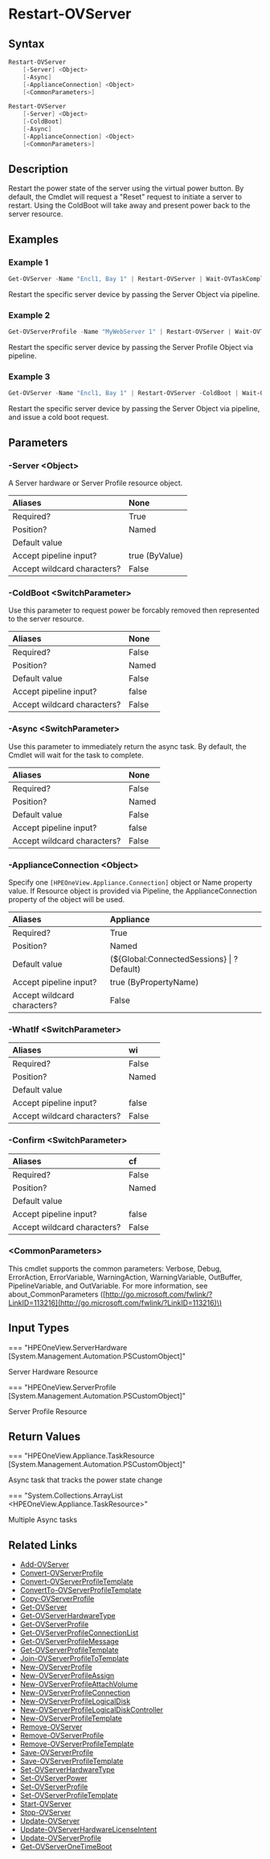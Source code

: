 ﻿---
description: Restart Server Resource.
---

# Restart-OVServer

## Syntax

```powershell
Restart-OVServer
    [-Server] <Object>
    [-Async]
    [-ApplianceConnection] <Object>
    [<CommonParameters>]
```

```powershell
Restart-OVServer
    [-Server] <Object>
    [-ColdBoot]
    [-Async]
    [-ApplianceConnection] <Object>
    [<CommonParameters>]
```

## Description

Restart the power state of the server using the virtual power button.  By default, the Cmdlet will request a "Reset" request to initiate a server to restart.  Using the ColdBoot will take away and present power back to the server resource.

## Examples

###  Example 1 

```powershell
Get-OVServer -Name "Encl1, Bay 1" | Restart-OVServer | Wait-OVTaskComplete
```

Restart the specific server device by passing the Server Object via pipeline.

###  Example 2 

```powershell
Get-OVServerProfile -Name "MyWebServer 1" | Restart-OVServer | Wait-OVTaskComplete
```

Restart the specific server device by passing the Server Profile Object via pipeline.

###  Example 3 

```powershell
Get-OVServer -Name "Encl1, Bay 1" | Restart-OVServer -ColdBoot | Wait-OVTaskComplete
```

Restart the specific server device by passing the Server Object via pipeline, and issue a cold boot request.

## Parameters

### -Server &lt;Object&gt;

A Server hardware or Server Profile resource object.

| Aliases | None |
| :--- | :--- |
| Required? | True |
| Position? | Named |
| Default value |  |
| Accept pipeline input? | true (ByValue) |
| Accept wildcard characters? | False |

### -ColdBoot &lt;SwitchParameter&gt;

Use this parameter to request power be forcably removed then represented to the server resource.

| Aliases | None |
| :--- | :--- |
| Required? | False |
| Position? | Named |
| Default value | False |
| Accept pipeline input? | false |
| Accept wildcard characters? | False |

### -Async &lt;SwitchParameter&gt;

Use this parameter to immediately return the async task.  By default, the Cmdlet will wait for the task to complete.

| Aliases | None |
| :--- | :--- |
| Required? | False |
| Position? | Named |
| Default value | False |
| Accept pipeline input? | false |
| Accept wildcard characters? | False |

### -ApplianceConnection &lt;Object&gt;

Specify one `[HPEOneView.Appliance.Connection]` object or Name property value. If Resource object is provided via Pipeline, the ApplianceConnection property of the object will be used.

| Aliases | Appliance |
| :--- | :--- |
| Required? | True |
| Position? | Named |
| Default value | (${Global:ConnectedSessions} &vert; ? Default) |
| Accept pipeline input? | true (ByPropertyName) |
| Accept wildcard characters? | False |

### -WhatIf &lt;SwitchParameter&gt;



| Aliases | wi |
| :--- | :--- |
| Required? | False |
| Position? | Named |
| Default value |  |
| Accept pipeline input? | false |
| Accept wildcard characters? | False |

### -Confirm &lt;SwitchParameter&gt;



| Aliases | cf |
| :--- | :--- |
| Required? | False |
| Position? | Named |
| Default value |  |
| Accept pipeline input? | false |
| Accept wildcard characters? | False |

### &lt;CommonParameters&gt;

This cmdlet supports the common parameters: Verbose, Debug, ErrorAction, ErrorVariable, WarningAction, WarningVariable, OutBuffer, PipelineVariable, and OutVariable. For more information, see about\_CommonParameters \([http://go.microsoft.com/fwlink/?LinkID=113216](http://go.microsoft.com/fwlink/?LinkID=113216)\)

## Input Types

=== "HPEOneView.ServerHardware [System.Management.Automation.PSCustomObject]"
 
Server Hardware Resource
 

=== "HPEOneView.ServerProfile [System.Management.Automation.PSCustomObject]"
 
Server Profile Resource
 

## Return Values

=== "HPEOneView.Appliance.TaskResource [System.Management.Automation.PSCustomObject]"
 
Async task that tracks the power state change
 

=== "System.Collections.ArrayList <HPEOneView.Appliance.TaskResource>"
 
Multiple Async tasks
 

## Related Links

* [Add-OVServer](add-ovserver.md)
* [Convert-OVServerProfile](convert-ovserverprofile.md)
* [Convert-OVServerProfileTemplate](convert-ovserverprofiletemplate.md)
* [ConvertTo-OVServerProfileTemplate](convertto-ovserverprofiletemplate.md)
* [Copy-OVServerProfile](copy-ovserverprofile.md)
* [Get-OVServer](get-ovserver.md)
* [Get-OVServerHardwareType](get-ovserverhardwaretype.md)
* [Get-OVServerProfile](get-ovserverprofile.md)
* [Get-OVServerProfileConnectionList](get-ovserverprofileconnectionlist.md)
* [Get-OVServerProfileMessage](get-ovserverprofilemessage.md)
* [Get-OVServerProfileTemplate](get-ovserverprofiletemplate.md)
* [Join-OVServerProfileToTemplate](join-ovserverprofiletotemplate.md)
* [New-OVServerProfile](new-ovserverprofile.md)
* [New-OVServerProfileAssign](new-ovserverprofileassign.md)
* [New-OVServerProfileAttachVolume](new-ovserverprofileattachvolume.md)
* [New-OVServerProfileConnection](new-ovserverprofileconnection.md)
* [New-OVServerProfileLogicalDisk](new-ovserverprofilelogicaldisk.md)
* [New-OVServerProfileLogicalDiskController](new-ovserverprofilelogicaldiskcontroller.md)
* [New-OVServerProfileTemplate](new-ovserverprofiletemplate.md)
* [Remove-OVServer](remove-ovserver.md)
* [Remove-OVServerProfile](remove-ovserverprofile.md)
* [Remove-OVServerProfileTemplate](remove-ovserverprofiletemplate.md)
* [Save-OVServerProfile](save-ovserverprofile.md)
* [Save-OVServerProfileTemplate](save-ovserverprofiletemplate.md)
* [Set-OVServerHardwareType](set-ovserverhardwaretype.md)
* [Set-OVServerPower](set-ovserverpower.md)
* [Set-OVServerProfile](set-ovserverprofile.md)
* [Set-OVServerProfileTemplate](set-ovserverprofiletemplate.md)
* [Start-OVServer](start-ovserver.md)
* [Stop-OVServer](stop-ovserver.md)
* [Update-OVServer](update-ovserver.md)
* [Update-OVServerHardwareLicenseIntent](update-ovserverhardwarelicenseintent.md)
* [Update-OVServerProfile](update-ovserverprofile.md)
* [Get-OVServerOneTimeBoot](get-ovserveronetimeboot.md)
